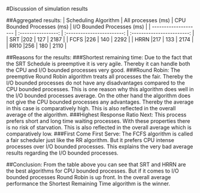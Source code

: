 #Discussion of simulation results


##Aggregated results:
| Scheduling Algorithm | All processes (ms) | CPU Bounded Processes (ms) | I/O Bounded Processes (ms) |
| -------------------- | :----------------: | :------------------------: | :------------------------: |
| SRT                  |202                 | 127                        | 2187                       |
| FCFS                 |226                 | 140                        | 2292                       |
| HRRN                 |217                 | 133                        | 2174                       |
| RR10                 |256                 | 180                        | 2110                       |


##Reasons for the results:
###Shortest remaining time:
Due to the fact that the SRT Schedule is preemptive it is very agile. Thereby it can handle both the CPU and I/O bounded processes very good.
###Round Robin:
The preemptive Round Robin algorithm treats all processes the fair. Thereby the I/O bounded processes do not have any disadvantages compared to the CPU bounded processes. This is one reason why this algorithm does well in the I/O bounded processes average.
On the other hand the algorithm does not give the CPU bounded processes any advantages. Thereby the average in this case is comparatively high. This is also reflected in the overall average of the algorithm.
###Highest Response Ratio Next:
This process prefers short and long time waiting processes. With these properties there is no risk of starvation. This is also reflected in the overall average which is comparatively  low.
###First Come First Serve:
The FCFS algorithm is called a fair scheduler just like the RR algorithm. But it prefers CPU intense processes over I/O bounded processes. This explains the very bad average results regarding the I/O bounded processes.


##Conclusion:
From the table above you can see that SRT and HRRN are the best algorithms for CPU bounded processes. But if it comes to I/O bounded processes Round Robin is up front. In the overall average performance the Shortest Remaining Time algorithm is the winner.
